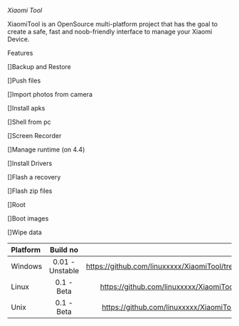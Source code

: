 *Xiaomi Tool*

XiaomiTool is an OpenSource multi-platform project that has the goal to create a safe, fast and noob-friendly interface to manage your Xiaomi Device.

Features

[]Backup and Restore

[]Push files

[]Import photos from camera

[]Install apks

[]Shell from pc

[]Screen Recorder

[]Manage runtime (on 4.4)

[]Install Drivers

[]Flash a recovery

[]Flash zip files

[]Root

[]Boot images

[]Wipe data

| Platform  | Build no  | Sources |
| :------------ |:---------------:| -----:|
| Windows | 0.01 - Unstable  | https://github.com/linuxxxxx/XiaomiTool/tree/windows |
| Linux | 0.1 - Beta | https://github.com/linuxxxxx/XiaomiTool/tree/linux |
| Unix | 0.1 - Beta |  https://github.com/linuxxxxx/XiaomiTool/tree/unix |

